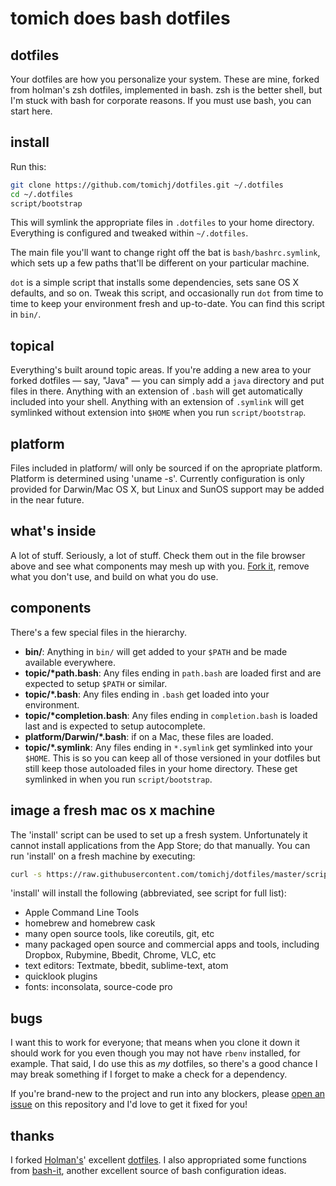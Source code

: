 # tomich does bash dotfiles

## dotfiles

Your dotfiles are how you personalize your system. These are mine, forked from holman's
zsh dotfiles, implemented in bash. zsh is the better shell, but I'm stuck with bash
for corporate reasons. If you must use bash, you can start here.

## install

Run this:

```sh
git clone https://github.com/tomichj/dotfiles.git ~/.dotfiles
cd ~/.dotfiles
script/bootstrap
```

This will symlink the appropriate files in `.dotfiles` to your home directory.
Everything is configured and tweaked within `~/.dotfiles`.

The main file you'll want to change right off the bat is `bash/bashrc.symlink`,
which sets up a few paths that'll be different on your particular machine.

`dot` is a simple script that installs some dependencies, sets sane OS X
defaults, and so on. Tweak this script, and occasionally run `dot` from
time to time to keep your environment fresh and up-to-date. You can find
this script in `bin/`.

## topical

Everything's built around topic areas. If you're adding a new area to your
forked dotfiles — say, "Java" — you can simply add a `java` directory and put
files in there. Anything with an extension of `.bash` will get automatically
included into your shell. Anything with an extension of `.symlink` will get
symlinked without extension into `$HOME` when you run `script/bootstrap`.

## platform

Files included in platform/ will only be sourced if on the apropriate platform.
Platform is determined using 'uname -s'. Currently configuration is only provided
for Darwin/Mac OS X, but Linux and SunOS support may be added in the near future.

## what's inside

A lot of stuff. Seriously, a lot of stuff. Check them out in the file browser
above and see what components may mesh up with you.
[Fork it](https://github.com/tomichj/dotfiles/fork), remove what you don't
use, and build on what you do use.

## components

There's a few special files in the hierarchy.

- **bin/**: Anything in `bin/` will get added to your `$PATH` and be made
  available everywhere.
- **topic/\*path.bash**: Any files ending in `path.bash` are loaded
  first and are expected to setup `$PATH` or similar.
- **topic/\*.bash**: Any files ending in `.bash` get loaded into your
  environment.
- **topic/\*completion.bash**: Any files ending in `completion.bash` is loaded
  last and is expected to setup autocomplete.
- **platform/Darwin/\*.bash**: if on a Mac, these files are loaded.
- **topic/\*.symlink**: Any files ending in `*.symlink` get symlinked into
  your `$HOME`. This is so you can keep all of those versioned in your dotfiles
  but still keep those autoloaded files in your home directory. These get
  symlinked in when you run `script/bootstrap`.

## image a fresh mac os x machine 

The 'install' script can be used to set up a fresh system. Unfortunately it cannot install
applications from the App Store; do that manually. You can run 'install' on
a fresh machine by executing:

```sh
curl -s https://raw.githubusercontent.com/tomichj/dotfiles/master/script/install | bash /dev/stdin
```

'install' will install the following (abbreviated, see script for full list):
- Apple Command Line Tools
- homebrew and homebrew cask
- many open source tools, like coreutils, git, etc
- many packaged open source and commercial apps and tools, including Dropbox, Rubymine, Bbedit, Chrome, VLC, etc
- text editors: Textmate, bbedit, sublime-text, atom
- quicklook plugins
- fonts: inconsolata, source-code pro

## bugs

I want this to work for everyone; that means when you clone it down it should
work for you even though you may not have `rbenv` installed, for example. That
said, I do use this as *my* dotfiles, so there's a good chance I may break
something if I forget to make a check for a dependency.

If you're brand-new to the project and run into any blockers, please
[open an issue](https://github.com/tomichj/dotfiles/issues) on this repository
and I'd love to get it fixed for you!

## thanks

I forked [Holman's](http://github.com/holman)' excellent
[dotfiles](http://github.com/holman/dotfiles). I also appropriated some
functions from [bash-it](https://github.com/revans/bash-it), another excellent
source of bash configuration ideas.

